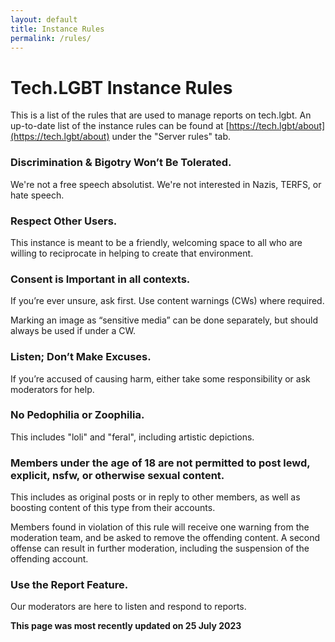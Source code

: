 ```yaml
---
layout: default
title: Instance Rules
permalink: /rules/
---
```


# Tech.LGBT Instance Rules

This is a list of the rules that are used to manage reports on tech.lgbt. An up-to-date list of the instance rules can be found at [https://tech.lgbt/about](https://tech.lgbt/about) under the "Server rules" tab.

### Discrimination & Bigotry Won’t Be Tolerated.
We're not a free speech absolutist. We're not interested in Nazis, TERFS, or hate speech.

### Respect Other Users.
This instance is meant to be a friendly, welcoming space to all who are willing to reciprocate in helping to create that environment.

### Consent is Important in all contexts.
If you’re ever unsure, ask first. Use content warnings (CWs) where required.

Marking an image as “sensitive media” can be done separately, but should always be used if under a CW.

### Listen; Don’t Make Excuses.
If you’re accused of causing harm, either take some responsibility or ask moderators for help.

### No Pedophilia or Zoophilia.
This includes "loli" and "feral", including artistic depictions.

### Members under the age of 18 are not permitted to post lewd, explicit, nsfw, or otherwise sexual content.
This includes as original posts or in reply to other members, as well as boosting content of this type from their accounts.

Members found in violation of this rule will receive one warning from the moderation team, and be asked to remove the offending content. A second offense can result in further moderation, including the suspension of the offending account.

### Use the Report Feature.
Our moderators are here to listen and respond to reports.

**This page was most recently updated on 25 July 2023**

